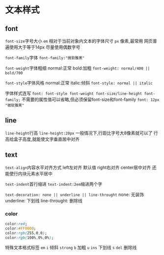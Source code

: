 # 文本样式

## font

`font-size`字号大小
  `em` 相对于当前对象内文本的字体尺寸
  `px` 像素,最常用
  网页普遍使用大于等于14px
  尽量使用偶数字号

`font-family`字体
  `font-family:"微软雅黑"`

`font-weight`字体粗细
  normal:正常
  bold:加粗
  `font-weight: normal/400 || bold/700`

`font-style`字体风格
  normal:正常
  italic:倾斜
  `font-style: normal || italic`

字体样式连写
  `font: font-style font-weight font-size/line-height font-family;`
  不需要的属性值可以省略,但必须保留font-size和font-family
  `font: 12px "微软雅黑"`

## line

`line-height`行高
  `line-height:20px`
  一般情况下,行距比字号大8像素就可以了
  行高给盒子高度,就能使文字垂直居中对齐  

## text

`text-align`内容水平对齐方式
  left左对齐 默认值
  right右对齐
  center居中对齐 还能使行内块元素水平居中

`text-indent`首行缩进
  `text-indent:2em`缩进两个字

`text-decoration: none || underline || line-throught`
  none: 无装饰
  underline: 下划线
  line-throught: 删除线

### color

```css
color:red;
color:#FF0000;
color:rgb(255,0,0);
color:rgb(100%,0%,0%);
```

特殊文本格式标签
`em` `i` 倾斜
`strong` `b` 加粗
`u` `ins` 下划线
`s` `del` 删除线
